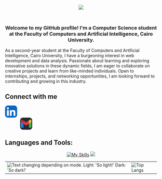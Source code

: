 <h1 align="center" style="background-color:f75c7e;padding:20px;border-radius:10px;">
    <img src="https://readme-typing-svg.herokuapp.com/?font=Fira&size=35&center=true&color=f75c7e&vCenter=true&width=500&height=70&duration=4000&lines=Hi+There!+👋🏻;+I'm+Israa+Mohamed;" />
</h1>

<h3 align="center">
  Welcome to my GitHub profile! I'm a Computer Science student at the Faculty of Computers and Artificial Intelligence, Cairo University.
</h3> 
<p>As a second-year student at the Faculty of Computers and Artificial Intelligence, Cairo University, I have a burgeoning interest in web development and data analysis. Passionate about learning and exploring innovative solutions in these dynamic fields, I am eager to collaborate on creative projects and learn from like-minded individuals. Open to internships, projects, and networking opportunities, I am looking forward to contributing and growing in this industry.</p>  

## Connect with me

<p align="left" style="margin: 0; padding: 0;">
  <a href="https://www.linkedin.com/in/israamohamed-/" target="_blank" style="display: block; margin-right: 10px;">
    <img src="https://github.com/tandpfun/skill-icons/blob/main/icons/LinkedIn.svg" alt="LinkedIn" width="40" height="40" style="vertical-align: middle;" />
      
  </a>
  <a href="mailto:saramohamed2315@gmail.com" style="display: block; margin-left: 20px;">
    <img src="https://github.com/tandpfun/skill-icons/blob/main/icons/Gmail-Dark.svg" alt="Gmail" width="40" height="40" style="vertical-align: middle; margin-left:30px;" />
  </a>
</p>

## Languages and Tools:
<div align="center">

[![My Skills](https://skillicons.dev/icons?i=js,html,css,cs,cpp,py,clion,visualstudio,vscode)](https://skillicons.dev)
<img height="45" src="https://github.com/marwin1991/profile-technology-icons/assets/19180175/3b371807-db7c-45b4-8720-c0cfc901680a">
<br/>

<div align='center'>
<table>
  <tr>
    <td>
      <picture>
        <source media="(prefers-color-scheme: dark)" srcset="http://github-profile-summary-cards.vercel.app/api/cards/stats?username=IsraaXx&theme=github_dark">
        <img alt="Text changing depending on mode. Light: 'So light!' Dark: 'So dark!'" src="http://github-profile-summary-cards.vercel.app/api/cards/stats?username=IsraaXx&theme=nord_bright">
      </picture>
    </td>
    <td>
      <img src="https://github-readme-stats.vercel.app/api/top-langs/?username=IsraaXx&theme=tokyonight" alt="Top Langs">
    </td>
  </tr>
</table>
</div>
<br>




